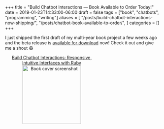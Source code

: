 +++
title = "Build Chatbot Interactions — Book Available to Order Today!"
date = 2019-01-23T14:33:00-06:00
draft = false
tags = ["book", "chatbots", "programming", "writing"]
aliases  = [
	"/posts/build-chatbot-interactions-now-shipping/",
	"/posts/chatbot-book-available-to-order/",
]
categories = []
+++

I just shipped the first draft of my multi-year book project a few weeks ago and the beta release is [available for download](https://pragprog.com/book/dpchat/build-chatbot-interactions) now! Check it out and give me a shout 😃

<p style="text-align: center; width: 60%;">
<a href="https://pragprog.com/book/dpchat/build-chatbot-interactions">
	Build Chatbot Interactions: Responsive, Intuitive Interfaces with Ruby
	<img alt="Book cover screenshot" src="/images/botbook/dpchat_xlargebeta.jpg" style="width: 190px;" />
</a>
</p>
